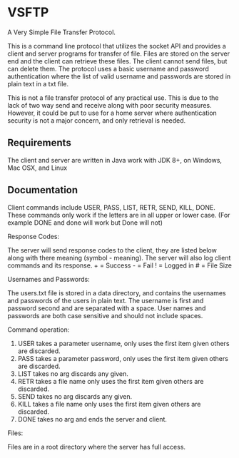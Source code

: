# VSFTP
A Very Simple File Transfer Protocol.

This is a command line protocol that  utilizes the socket API and provides a client and server programs for transfer of file. Files are stored on the server end and the client can retrieve these files. The client cannot send files, but can delete them. The protocol uses a basic username and password authentication where the list of valid username and passwords are stored in plain text in a txt file.

This is not a file transfer protocol of any practical use. This is due to the  lack of two way send and receive along with poor security measures. However, it could be put to use for a home server where authentication security is not a major concern, and only retrieval is needed.

## Requirements
The client and server are written in Java work with JDK 8+, on Windows, Mac OSX, and Linux

## Documentation
Client commands include USER, PASS, LIST, RETR, SEND, KILL, DONE. These commands only work if the letters are in all upper or lower case. (For example DONE and done will work but Done will not)

Response Codes:

The server will send response codes to the client, they are listed below along with there meaning (symbol - meaning). The server will also log client commands and its response. 
		+  = Success
		-  = Fail
		!  = Logged in
		#  = File Size
	
  Usernames and Passwords:
  
  The users.txt file is stored in a data directory, and contains the usernames and passwords of the users in plain text. The username is first and password second and are separated with a space.
  User names and passwords are both case sensitive and should not include spaces.
  
  Command operation:
  
  1) USER takes a parameter username, only uses the first item given others are discarded.
  2) PASS takes a parameter password, only uses the first item given others are discarded.
  3) LIST takes no arg discards any given.
  4) RETR takes a file name only uses the first item given others are discarded.
  5) SEND takes no arg discards any given.
  6) KILL takes a file name only uses the first item given others are discarded.
  7) DONE takes no arg and ends the server and client.

  Files:
  
  Files are in a root directory where the server has full access.
